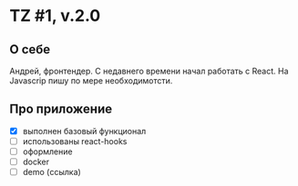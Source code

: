 TZ #1, v.2.0
===

## О себе

Андрей, фронтендер. С недавнего времени начал работать с React. На Javascrip пишу по мере необходимотсти.

## Про приложение

- [X] выполнен базовый функционал
- [ ] использованы react-hooks
- [ ] оформление
- [ ] docker
- [ ] demo (ссылка)
